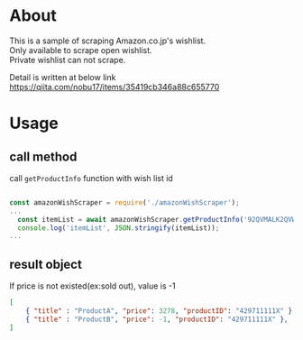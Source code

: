 # About
This is a sample of scraping Amazon.co.jp's wishlist.  
Only available to scrape open wishlist.  
Private wishlist can not scrape.

Detail is written at below link
https://qiita.com/nobu17/items/35419cb346a88c655770

# Usage

## call method

call `getProductInfo` function with wish list id

```javascript

const amazonWishScraper = require('./amazonWishScraper');
...
  const itemList = await amazonWishScraper.getProductInfo('92QVMALK2QVW');
  console.log('itemList', JSON.stringify(itemList));
...

```

## result object
If price is not existed(ex:sold out), value is -1

```json
[
    { "title" : "ProductA", "price": 3278, "productID": "429711111X" },
    { "title" : "ProductB", "price": -1, "productID": "429711111X" },
]
```

